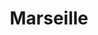 ---
title: "Marseille"
hashtag: marseille
layout: hashtag
subdivision-of:
  - France
tags:
  - City
  - France
---